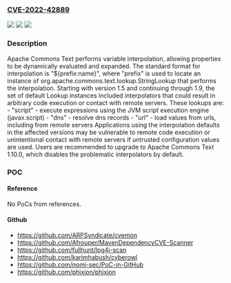 ### [CVE-2022-42889](https://cve.mitre.org/cgi-bin/cvename.cgi?name=CVE-2022-42889)
![](https://img.shields.io/static/v1?label=Product&message=Apache%20Commons%20Text&color=blue)
![](https://img.shields.io/static/v1?label=Version&message=Apache%20Commons%20Text%3E%3D%201.5%20&color=brighgreen)
![](https://img.shields.io/static/v1?label=Vulnerability&message=Unexpected%20variable%20interpolation&color=brighgreen)

### Description

Apache Commons Text performs variable interpolation, allowing properties to be dynamically evaluated and expanded. The standard format for interpolation is "${prefix:name}", where "prefix" is used to locate an instance of org.apache.commons.text.lookup.StringLookup that performs the interpolation. Starting with version 1.5 and continuing through 1.9, the set of default Lookup instances included interpolators that could result in arbitrary code execution or contact with remote servers. These lookups are: - "script" - execute expressions using the JVM script execution engine (javax.script) - "dns" - resolve dns records - "url" - load values from urls, including from remote servers Applications using the interpolation defaults in the affected versions may be vulnerable to remote code execution or unintentional contact with remote servers if untrusted configuration values are used. Users are recommended to upgrade to Apache Commons Text 1.10.0, which disables the problematic interpolators by default.

### POC

#### Reference
No PoCs from references.

#### Github
- https://github.com/ARPSyndicate/cvemon
- https://github.com/Afrouper/MavenDependencyCVE-Scanner
- https://github.com/fullhunt/log4j-scan
- https://github.com/karimhabush/cyberowl
- https://github.com/nomi-sec/PoC-in-GitHub
- https://github.com/phixion/phixion

